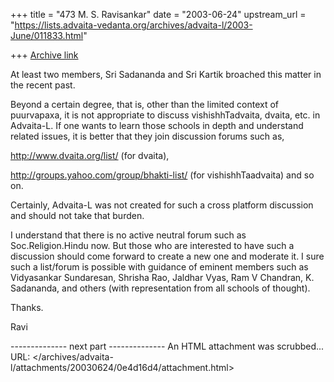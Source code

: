 +++
title = "473 M. S. Ravisankar"
date = "2003-06-24"
upstream_url = "https://lists.advaita-vedanta.org/archives/advaita-l/2003-June/011833.html"

+++
[Archive link](https://lists.advaita-vedanta.org/archives/advaita-l/2003-June/011833.html)

At least two members, Sri Sadananda and Sri Kartik broached this matter in
the recent past.

Beyond a certain degree, that is, other than the limited context of
puurvapaxa, it is not appropriate to discuss vishishhTadvaita, dvaita, etc.
in Advaita-L. If one wants to learn those schools in depth and understand
related issues, it is better that they join discussion forums such as,

 http://www.dvaita.org/list/ (for dvaita),

 http://groups.yahoo.com/group/bhakti-list/ (for vishishhTaadvaita) and so
on.

Certainly, Advaita-L was not created for such a cross platform discussion
and should not take that burden.

I understand that there is no active neutral forum such as
Soc.Religion.Hindu now. But those who are interested to have such a
discussion should come forward  to create a new one and moderate it. I sure
such a list/forum is possible with guidance of eminent members such as
Vidyasankar Sundaresan, Shrisha Rao,  Jaldhar Vyas, Ram V Chandran, K.
Sadananda, and others (with representation from all schools of thought).



Thanks.

Ravi


-------------- next part --------------
An HTML attachment was scrubbed...
URL: </archives/advaita-l/attachments/20030624/0e4d16d4/attachment.html>
